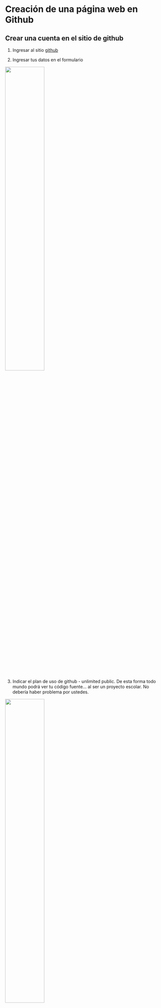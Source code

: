 # Creación de una página web en Github

## Crear una cuenta en el sitio de github

1. Ingresar al sitio [github](https://github.com/)

2. Ingresar tus datos en el formulario

<img align="center" width="50%"  src='https://github.com/moiseserg/webdev/blob/master/docs/images/githubSignIn.png' >



3. Indicar el plan de uso de github - unlimited public. 
De esta forma todo mundo podrá ver tu código fuente... al ser un proyecto escolar. No debería haber problema por ustedes.

<img align="center" width="50%" src='https://github.com/moiseserg/webdev/blob/master/docs/images/github02.png'>


 
 
4. Responder la encuesta (si se desea).

<img align="center" width="50%"  src='https://github.com/moiseserg/webdev/blob/master/docs/images/github03.png'>



5. Ir a la guía si se desea una introducción más completa o irse directamente a crear un proyecto. En este caso irse directamente a crear el proyecto y continuar con los siguientes pasos.
<img src='https://github.com/moiseserg/webdev/blob/master/docs/images/github04.png' width="50%">


6. Se te enviará un correo electrónico a la cuenta que hayas indicado. En caso de no encontrarla revisa tu *spam*.
<img src='https://github.com/moiseserg/webdev/blob/master/docs/images/github06.png' width="50%">

7. Hay que verificar en su correo electrónico al darle clic al link recibido
<img src='https://github.com/moiseserg/webdev/blob/master/docs/images/github07.png' width="40%">

8. Si deseas ingresar cuentas adicionales para administrar tu cuenta, en estas opciones puedes hacerlo.
<img src='https://github.com/moiseserg/webdev/blob/master/docs/images/github08.png' width="60%">


## Crear un proyecto

1. Usar la opción **Crear repositorio** en el menú de la parte superior derecha de la página.

<img src='https://github.com/moiseserg/webdev/blob/master/docs/images/gitNewRep01.png' width="40%">

2. Definir el nombre del repositorio, una descripción, si es público y una licencia si es que se desea proteger su contenido.
<img src='https://github.com/moiseserg/webdev/blob/master/docs/images/gitNewRep02.png' width="50%"> 
<img src='https://github.com/moiseserg/webdev/blob/master/docs/images/licencias.png' width="35%">

## Configurar el proyecto como *gituhub pages*


1. Ir al menú configuración (**settings**)

<img src='https://github.com/moiseserg/webdev/blob/master/docs/images/gitCode01.png' width="65%">


<img src='https://github.com/moiseserg/webdev/blob/master/docs/images/gitCode02.png' width="65%">


<img src='https://github.com/moiseserg/webdev/blob/master/docs/images/gitCode03.png' width="65%">


<img src='https://github.com/moiseserg/webdev/blob/master/docs/images/gitCode03a.png' width="65%">


<img src='https://github.com/moiseserg/webdev/blob/master/docs/images/gitCode04.png' width="65%">


<img src='https://github.com/moiseserg/webdev/blob/master/docs/images/gitCode05.png' width="65%">


<img src='https://github.com/moiseserg/webdev/blob/master/docs/images/gitCode07.png' width="65%">


<img src='https://github.com/moiseserg/webdev/blob/master/docs/images/gitCode08.png' width="65%">



<img src='https://github.com/moiseserg/webdev/blob/master/docs/images/gitCode08a.png' width="65%">



<img src='https://github.com/moiseserg/webdev/blob/master/docs/images/gitCode09.png' width="65%">



<img src='https://github.com/moiseserg/webdev/blob/master/docs/images/gitCode09a.png' width="65%">





### Revisar las siguientes ligas para más detalles:
* [páginas para usuarios y proyectos](https://help.github.com/articles/user-organization-and-project-pages/)

* [configurando github para publicar páginas](https://help.github.com/articles/configuring-a-publishing-source-for-github-pages/)









You can use the [editor on GitHub](https://github.com/moiseserg/webdev/edit/master/README.md) to maintain and preview the content for your website in Markdown files.

Whenever you commit to this repository, GitHub Pages will run [Jekyll](https://jekyllrb.com/) to rebuild the pages in your site, from the content in your Markdown files.

### Markdown

Markdown is a lightweight and easy-to-use syntax for styling your writing. It includes conventions for

```markdown
Syntax highlighted code block

# Header 1
## Header 2
### Header 3

- Bulleted
- List

1. Numbered
2. List

**Bold** and _Italic_ and `Code` text

[Link](url) and ![Image](src)
```

For more details see [GitHub Flavored Markdown](https://guides.github.com/features/mastering-markdown/).

### Jekyll Themes

Your Pages site will use the layout and styles from the Jekyll theme you have selected in your [repository settings](https://github.com/moiseserg/webdev/settings). The name of this theme is saved in the Jekyll `_config.yml` configuration file.

### Support or Contact

Having trouble with Pages? Check out our [documentation](https://help.github.com/categories/github-pages-basics/) or [contact support](https://github.com/contact) and we’ll help you sort it out.
